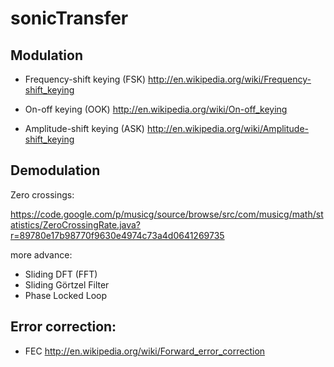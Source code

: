 sonicTransfer
=============


Modulation
----------


- Frequency-shift keying (FSK)
  http://en.wikipedia.org/wiki/Frequency-shift_keying


- On-off keying (OOK)
  http://en.wikipedia.org/wiki/On-off_keying


- Amplitude-shift keying (ASK)
  http://en.wikipedia.org/wiki/Amplitude-shift_keying


Demodulation
------------

Zero crossings:

https://code.google.com/p/musicg/source/browse/src/com/musicg/math/statistics/ZeroCrossingRate.java?r=89780e17b98770f9630e4974c73a4d0641269735

more advance:

- Sliding DFT (FFT)
- Sliding Görtzel Filter
- Phase Locked Loop


Error correction:
-----------------

- FEC http://en.wikipedia.org/wiki/Forward_error_correction
